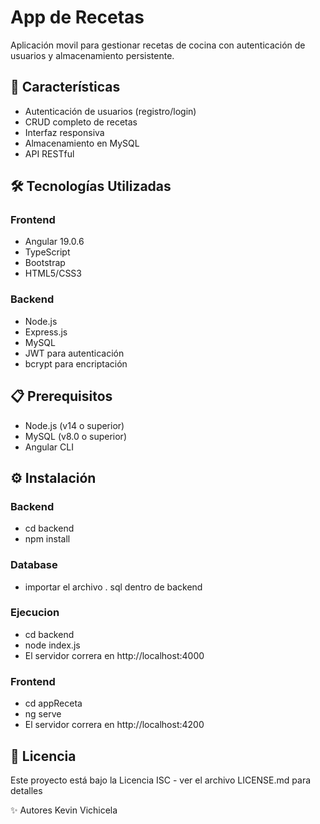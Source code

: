 # App de Recetas

Aplicación movil para gestionar recetas de cocina con autenticación de usuarios y almacenamiento persistente.

## 🚀 Características

- Autenticación de usuarios (registro/login)
- CRUD completo de recetas
- Interfaz responsiva
- Almacenamiento en MySQL
- API RESTful

## 🛠️ Tecnologías Utilizadas

### Frontend
- Angular 19.0.6
- TypeScript
- Bootstrap
- HTML5/CSS3

### Backend
- Node.js
- Express.js
- MySQL
- JWT para autenticación
- bcrypt para encriptación

## 📋 Prerequisitos

- Node.js (v14 o superior)
- MySQL (v8.0 o superior)
- Angular CLI

## ⚙️ Instalación

### Backend
- cd backend
 - npm install

### Database
- importar el archivo . sql dentro de backend

### Ejecucion
- cd backend
- node index.js
 - El servidor correra en http://localhost:4000

### Frontend
- cd appReceta
 - ng serve
 - El servidor correra en http://localhost:4200

## 📄 Licencia
Este proyecto está bajo la Licencia ISC - ver el archivo LICENSE.md para detalles

✨ Autores
Kevin Vichicela
